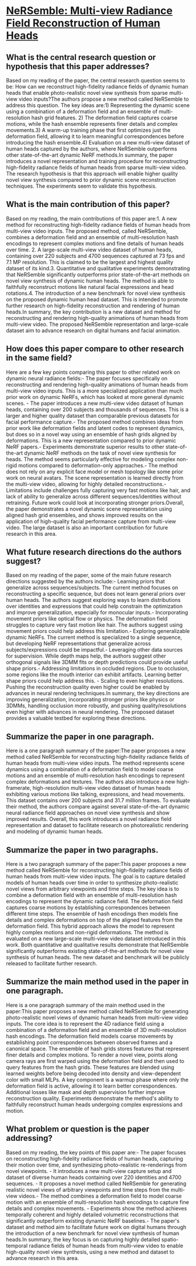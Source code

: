 # [NeRSemble: Multi-view Radiance Field Reconstruction of Human Heads](https://arxiv.org/abs/2305.03027)

## What is the central research question or hypothesis that this paper addresses?

Based on my reading of the paper, the central research question seems to be: How can we reconstruct high-fidelity radiance fields of dynamic human heads that enable photo-realistic novel view synthesis from sparse multi-view video inputs?The authors propose a new method called NeRSemble to address this question. The key ideas are:1) Representing the dynamic scene using a combination of a deformation field and an ensemble of multi-resolution hash grid features. 2) The deformation field captures coarse motions, while the hash ensemble represents finer details and complex movements.3) A warm-up training phase that first optimizes just the deformation field, allowing it to learn meaningful correspondences before introducing the hash ensemble.4) Evaluation on a new multi-view dataset of human heads captured by the authors, where NeRSemble outperforms other state-of-the-art dynamic NeRF methods.In summary, the paper introduces a novel representation and training procedure for reconstructing high-fidelity radiance fields of human heads from sparse multi-view video. The research hypothesis is that this approach will enable higher quality novel view synthesis compared to prior dynamic scene reconstruction techniques. The experiments seem to validate this hypothesis.


## What is the main contribution of this paper?

Based on my reading, the main contributions of this paper are:1. A new method for reconstructing high-fidelity radiance fields of human heads from multi-view video inputs. The proposed method, called NeRSemble, combines a deformation field and an ensemble of multi-resolution hash encodings to represent complex motions and fine details of human heads over time. 2. A large-scale multi-view video dataset of human heads, containing over 220 subjects and 4700 sequences captured at 73 fps and 7.1 MP resolution. This is claimed to be the largest and highest quality dataset of its kind.3. Quantitative and qualitative experiments demonstrating that NeRSemble significantly outperforms prior state-of-the-art methods on novel view synthesis of dynamic human heads. The method is able to faithfully reconstruct motions like natural facial expressions and head rotations.4. The introduction of a new benchmark for novel view synthesis on the proposed dynamic human head dataset. This is intended to promote further research on high-fidelity reconstruction and rendering of human heads.In summary, the key contribution is a new dataset and method for reconstructing and rendering high-quality animations of human heads from multi-view video. The proposed NeRSemble representation and large-scale dataset aim to advance research on digital humans and facial animation.


## How does this paper compare to other research in the same field?

Here are a few key points comparing this paper to other related work on dynamic neural radiance fields:- The paper focuses specifically on reconstructing and rendering high-quality animations of human heads from multi-view video inputs. This is a more specialized application than much prior work on dynamic NeRFs, which has looked at more general dynamic scenes. - The paper introduces a new multi-view video dataset of human heads, containing over 200 subjects and thousands of sequences. This is a larger and higher quality dataset than comparable previous datasets for facial performance capture.- The proposed method combines ideas from prior work like deformation fields and latent codes to represent dynamics, but does so in a novel way using an ensemble of hash grids aligned by deformations. This is a new representation compared to prior dynamic NeRF papers.- Experiments demonstrate superior results to other state-of-the-art dynamic NeRF methods on the task of novel view synthesis for heads. The method seems particularly effective for modeling complex non-rigid motions compared to deformation-only approaches.- The method does not rely on any explicit face model or mesh topology like some prior work on neural avatars. The scene representation is learned directly from the multi-view video, allowing for highly detailed reconstructions.- Limitations include challenges fully capturing very fast motions like hair, and lack of ability to generalize across different sequences/identities without retraining. Future work could look at incorporating stronger priors.Overall, the paper demonstrates a novel dynamic scene representation using aligned hash grid ensembles, and shows improved results on the application of high-quality facial performance capture from multi-view video. The large dataset is also an important contribution for future research in this area.


## What future research directions do the authors suggest?

Based on my reading of the paper, some of the main future research directions suggested by the authors include:- Learning priors that generalize across sequences/subjects. The current method focuses on reconstructing a specific sequence, but does not learn general priors over human heads. The authors suggest exploring ways to learn distributions over identities and expressions that could help constrain the optimization and improve generalization, especially for monocular inputs.- Incorporating movement priors like optical flow or physics. The deformation field struggles to capture very fast motion like hair. The authors suggest using movement priors could help address this limitation.- Exploring generalizable dynamic NeRFs. The current method is specialized to a single sequence, but developing NeRF representations that generalize across subjects/expressions could be impactful.- Leveraging other data sources for supervision. While depth maps help, the authors suggest other orthogonal signals like 3DMM fits or depth predictions could provide useful shape priors.- Addressing limitations in occluded regions. Due to occlusion, some regions like the mouth interior can exhibit artifacts. Learning better shape priors could help address this. - Scaling to even higher resolutions. Pushing the reconstruction quality even higher could be enabled by advances in neural rendering techniques.In summary, the key directions are improving generalization, incorporating stronger priors like physics or 3DMMs, handling occlusion more robustly, and pushing quality/resolutions even higher with advances in neural rendering. The proposed dataset provides a valuable testbed for exploring these directions.


## Summarize the paper in one paragraph.

Here is a one paragraph summary of the paper:The paper proposes a new method called NeRSemble for reconstructing high-fidelity radiance fields of human heads from multi-view video inputs. The method represents scene dynamics using a combination of a deformation field to model coarse motions and an ensemble of multi-resolution hash encodings to represent complex deformations and textures. The authors also introduce a new high-framerate, high-resolution multi-view video dataset of human heads exhibiting various motions like talking, expressions, and head movements. This dataset contains over 200 subjects and 31.7 million frames. To evaluate their method, the authors compare against several state-of-the-art dynamic neural radiance field approaches on novel view synthesis and show improved results. Overall, this work introduces a novel radiance field representation and dataset to facilitate research on photorealistic rendering and modeling of dynamic human heads.


## Summarize the paper in two paragraphs.

Here is a two paragraph summary of the paper:This paper proposes a new method called NeRSemble for reconstructing high-fidelity radiance fields of human heads from multi-view video inputs. The goal is to capture detailed models of human heads over time in order to synthesize photo-realistic novel views from arbitrary viewpoints and time steps. The key idea is to combine a deformation field with an ensemble of multi-resolution hash encodings to represent the dynamic radiance field. The deformation field captures coarse motions by establishing correspondences between different time steps. The ensemble of hash encodings then models fine details and complex deformations on top of the aligned features from the deformation field. This hybrid approach allows the model to represent highly complex motions and non-rigid deformations. The method is evaluated on a new large-scale multi-view video dataset introduced in this work. Both quantitative and qualitative results demonstrate that NeRSemble significantly outperforms existing state-of-the-art methods for novel view synthesis of human heads. The new dataset and benchmark will be publicly released to facilitate further research.


## Summarize the main method used in the paper in one paragraph.

Here is a one paragraph summary of the main method used in the paper:This paper proposes a new method called NeRSemble for generating photo-realistic novel views of dynamic human heads from multi-view video inputs. The core idea is to represent the 4D radiance field using a combination of a deformation field and an ensemble of 3D multi-resolution hash encodings. The deformation field models coarse movements by establishing point correspondences between observed frames and a canonical space. The ensemble of hash grids stores features that represent finer details and complex motions. To render a novel view, points along camera rays are first warped using the deformation field and then used to query features from the hash grids. These features are blended using learned weights before being decoded into density and view-dependent color with small MLPs. A key component is a warmup phase where only the deformation field is active, allowing it to learn better correspondences. Additional losses like mask and depth supervision further improve reconstruction quality. Experiments demonstrate the method's ability to faithfully reconstruct human heads undergoing complex expressions and motion.


## What problem or question is the paper addressing?

Based on my reading, the key points of this paper are:- The paper focuses on reconstructing high-fidelity radiance fields of human heads, capturing their motion over time, and synthesizing photo-realistic re-renderings from novel viewpoints. - It introduces a new multi-view capture setup and dataset of diverse human heads containing over 220 identities and 4700 sequences. - It proposes a novel method called NeRSemble for generating realistic novel views of arbitrary viewpoints and time steps from the multi-view videos.- The method combines a deformation field to model coarse motion with an ensemble of multi-resolution hash encodings to capture fine details and complex movements. - Experiments show the method achieves temporally coherent and highly detailed volumetric reconstructions that significantly outperform existing dynamic NeRF baselines.- The paper's dataset and method aim to facilitate future work on digital humans through the introduction of a new benchmark for novel view synthesis of human heads.In summary, the key focus is on capturing highly detailed spatio-temporal radiance fields of human heads from multi-view video to enable high-quality novel view synthesis, using a new method and dataset to advance research in this area.
